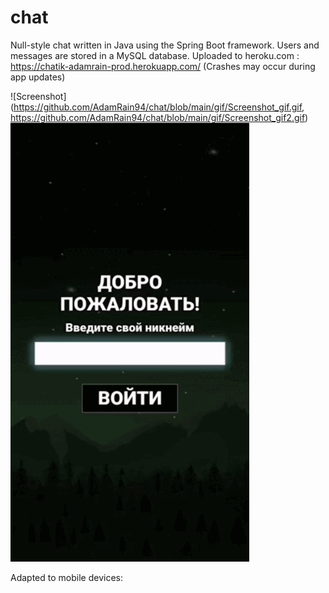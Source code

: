 # chat

Null-style chat written in Java using the Spring Boot framework. Users and messages are stored in a MySQL database. Uploaded to heroku.com : https://chatik-adamrain-prod.herokuapp.com/ (Crashes may occur during app updates)

![Screenshot](https://github.com/AdamRain94/chat/blob/main/gif/Screenshot_gif.gif, https://github.com/AdamRain94/chat/blob/main/gif/Screenshot_gif2.gif) ![Screenshot](https://github.com/AdamRain94/chat/blob/main/gif/Screenshot_gif2.gif)

Adapted to mobile devices:


